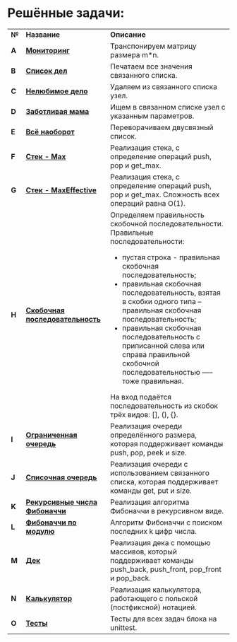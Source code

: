 <!DOCTYPE html>
<html>
 <head>
  <meta charset="utf-8">
 </head>
 <body>
  <h1>Решённые задачи:</h1>
   <table>
    <tr>
      <td><b>№</b></td>
      <td><b>Название</b></td>
      <td><b>Описание</b></td>
     </tr>
     <tr>
      <td><b>A</b></td>
      <td><a href="https://github.com/ilkaxd/Yandex-Practicum-Python-Developer/blob/main/4.%20Блок%20алгоритмов/2.%20Основные%20структуры%20данных/task_1.py" target="_blank"><b>Мониторинг</b></a></td>
      <td>Транспонируем матрицу размера m*n.</td>
     </tr>
     <tr>
      <td><b>B</b></td>
      <td><a href="https://github.com/ilkaxd/Yandex-Practicum-Python-Developer/blob/main/4.%20Блок%20алгоритмов/2.%20Основные%20структуры%20данных/task_2.py" target="_blank"><b>Список дел</b></a></td>
      <td>Печатаем все значения связанного списка.</td>
     </tr>
     <tr>
      <td><b>C</b></td>
      <td><a href="https://github.com/ilkaxd/Yandex-Practicum-Python-Developer/blob/main/4.%20Блок%20алгоритмов/2.%20Основные%20структуры%20данных/task_3.py" target="_blank"><b>Нелюбимое дело</b></a></td>
      <td>Удаляем из связанного списка узел.</td>
     </tr>
     <tr>
      <td><b>D</b></td>
      <td><a href="https://github.com/ilkaxd/Yandex-Practicum-Python-Developer/blob/main/4.%20Блок%20алгоритмов/2.%20Основные%20структуры%20данных/task_4.py" target="_blank"><b>Заботливая мама</b></a></td>
      <td>Ищем в связанном списке узел с указанным параметров.</td>
     </tr>
     <tr>
      <td><b>E</b></td>
      <td><a href="https://github.com/ilkaxd/Yandex-Practicum-Python-Developer/blob/main/4.%20Блок%20алгоритмов/2.%20Основные%20структуры%20данных/task_5.py" target="_blank"><b>Всё наоборот</b></a></td>
      <td>Переворачиваем двусвязный список.</td>
     </tr>     
     <tr>
      <td><b>F</b></td>
      <td><a href="https://github.com/ilkaxd/Yandex-Practicum-Python-Developer/blob/main/4.%20Блок%20алгоритмов/2.%20Основные%20структуры%20данных/task_6.py" target="_blank"><b>Стек - Max</b></a></td>
      <td>Реализация стека, с определение операций push, pop и get_max.</td>
     </tr>     
     <tr>
      <td><b>G</b></td>
      <td><a href="https://github.com/ilkaxd/Yandex-Practicum-Python-Developer/blob/main/4.%20Блок%20алгоритмов/2.%20Основные%20структуры%20данных/task_7.py" target="_blank"><b>Стек - MaxEffective</b></a></td>
      <td>Реализация стека, с определение операций push, pop и get_max. Сложность всех операций равна O(1).</td>
     </tr>     
     <tr>
      <td><b>H</b></td>
      <td><a href="https://github.com/ilkaxd/Yandex-Practicum-Python-Developer/blob/main/4.%20Блок%20алгоритмов/2.%20Основные%20структуры%20данных/task_8.py" target="_blank"><b>Скобочная последовательность</b></a></td>
      <td>Определяем правильность скобочной последовательности. Правильные последовательности:
        <ul>
         <li>пустая строка - правильная скобочная последовательность;</li>
         <li>правильная скобочная последовательность, взятая в скобки одного типа – правильная скобочная последовательность;</li>
         <li>правильная скобочная последовательность с приписанной слева или справа правильной скобочной последовательностью —– тоже правильная.</li>
       </ul>
       На вход подаётся последовательность из скобок трёх видов: [], (), {}.
      </td>
     </tr>     
     <tr>
      <td><b>I</b></td>
      <td><a href="https://github.com/ilkaxd/Yandex-Practicum-Python-Developer/blob/main/4.%20Блок%20алгоритмов/2.%20Основные%20структуры%20данных/task_9.py" target="_blank"><b>Ограниченная очередь</b></a></td>
      <td>Реализация очереди определённого размера, которая поддерживает команды push, pop, peek и size.</td>
     </tr>     
     <tr>
      <td><b>J</b></td>
      <td><a href="https://github.com/ilkaxd/Yandex-Practicum-Python-Developer/blob/main/4.%20Блок%20алгоритмов/2.%20Основные%20структуры%20данных/task_10.py" target="_blank"><b>Списочная очередь</b></a></td>
      <td>Реализация очереди с использованием связанного списка, которая поддерживает команды get, put и size.</td>
     </tr><tr>     
     <td><b>K</b></td>
      <td><a href="https://github.com/ilkaxd/Yandex-Practicum-Python-Developer/blob/main/4.%20Блок%20алгоритмов/2.%20Основные%20структуры%20данных/task_11.py" target="_blank"><b>Рекурсивные числа Фибоначчи</b></a></td>
      <td>Реализация алгоритма Фибоначчи в рекурсивном виде.</td>
     </tr>     
     <tr>
      <td><b>L</b></td>
      <td><a href="https://github.com/ilkaxd/Yandex-Practicum-Python-Developer/blob/main/4.%20Блок%20алгоритмов/2.%20Основные%20структуры%20данных/task_12.py" target="_blank"><b>Фибоначчи по модулю</b></a></td>
      <td>Алгоритм Фибоначчи с поиском последних k цифр числа.</td>
     </tr>     
     <tr>
      <td><b>M</b></td>
      <td><a href="https://github.com/ilkaxd/Yandex-Practicum-Python-Developer/blob/main/4.%20Блок%20алгоритмов/2.%20Основные%20структуры%20данных/final_1.py" target="_blank"><b>Дек</b></a></td>
      <td>Реализация дека с помощью массивов, который поддерживает команды push_back, push_front, pop_front и pop_back.</td>
     </tr>
     <tr>
      <td><b>N</b></td>
      <td><a href="https://github.com/ilkaxd/Yandex-Practicum-Python-Developer/blob/main/4.%20Блок%20алгоритмов/2.%20Основные%20структуры%20данных/final_2.py" target="_blank"><b>Калькулятор</b></a></td>
      <td>Реализация калькулятора, работающего с польской (постфиксной) нотацией.</td>
     </tr>
     <tr>
      <td><b>O</b></td>
      <td><a href="https://github.com/ilkaxd/Yandex-Practicum-Python-Developer/blob/main/4.%20Блок%20алгоритмов/2.%20Основные%20структуры%20данных/tests.py" target="_blank"><b>Тесты</b></a></td>
      <td>Тесты для всех задач блока на unittest.</td>
     </tr>
   </table>
 </body>
</html>
